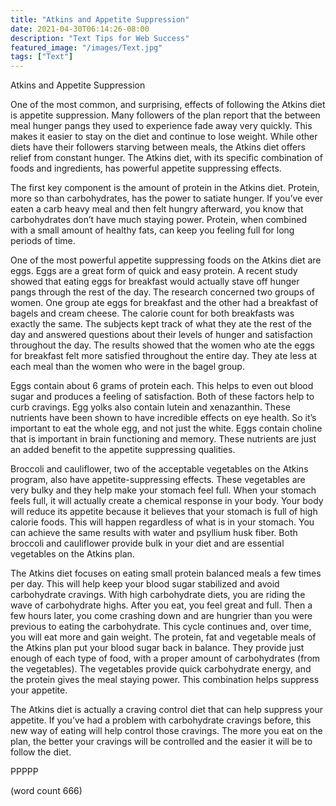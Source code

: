 ```yaml
---
title: "Atkins and Appetite Suppression"
date: 2021-04-30T06:14:26-08:00
description: "Text Tips for Web Success"
featured_image: "/images/Text.jpg"
tags: ["Text"]
---
```


Atkins and Appetite Suppression

One of the most common, and surprising, effects of following the Atkins diet is appetite suppression. Many followers of the plan report that the between meal hunger pangs they used to experience fade away very quickly. This makes it easier to stay on the diet and continue to lose weight. While other diets have their followers starving between meals, the Atkins diet offers relief from constant hunger. The Atkins diet, with its specific combination of foods and ingredients, has powerful appetite suppressing effects. 

The first key component is the amount of protein in the Atkins diet. Protein, more so than carbohydrates, has the power to satiate hunger. If you’ve ever eaten a carb heavy meal and then felt hungry afterward, you know that carbohydrates don’t have much staying power. Protein, when combined with a small amount of healthy fats, can keep you feeling full for long periods of time.

One of the most powerful appetite suppressing foods on the Atkins diet are eggs. Eggs are a great form of quick and easy protein. A recent study showed that eating eggs for breakfast would actually stave off hunger pangs through the rest of the day. The research concerned two groups of women. One group ate eggs for breakfast and the other had a breakfast of bagels and cream cheese. The calorie count for both breakfasts was exactly the same. The subjects kept track of what they ate the rest of the day and answered questions about their levels of hunger and satisfaction throughout the day. The results showed that the women who ate the eggs for breakfast felt more satisfied throughout the entire day. They ate less at each meal than the women who were in the bagel group. 

Eggs contain about 6 grams of protein each. This helps to even out blood sugar and produces a feeling of satisfaction. Both of these factors help to curb cravings. Egg yolks also contain lutein and xenazanthin. These nutrients have been shown to have incredible effects on eye health. So it’s important to eat the whole egg, and not just the white. Eggs contain choline that is important in brain functioning and memory. These nutrients are just an added benefit to the appetite suppressing qualities.

Broccoli and cauliflower, two of the acceptable vegetables on the Atkins program, also have appetite-suppressing effects. These vegetables are very bulky and they help make your stomach feel full. When your stomach feels full, it will actually create a chemical response in your body. Your body will reduce its appetite because it believes that your stomach is full of high calorie foods. This will happen regardless of what is in your stomach. You can achieve the same results with water and psyllium husk fiber. Both broccoli and cauliflower provide bulk in your diet and are essential vegetables on the Atkins plan.

The Atkins diet focuses on eating small protein balanced meals a few times per day. This will help keep your blood sugar stabilized and avoid carbohydrate cravings. With high carbohydrate diets, you are riding the wave of carbohydrate highs. After you eat, you feel great and full. Then a few hours later, you come crashing down and are hungrier than you were previous to eating the carbohydrate. This cycle continues and, over time, you will eat more and gain weight. The protein, fat and vegetable meals of the Atkins plan put your blood sugar back in balance. They provide just enough of each type of food, with a proper amount of carbohydrates (from the vegetables). The vegetables provide quick carbohydrate energy, and the protein gives the meal staying power. This combination helps suppress your appetite.

The Atkins diet is actually a craving control diet that can help suppress your appetite. If you’ve had a problem with carbohydrate cravings before, this new way of eating will help control those cravings. The more you eat on the plan, the better your cravings will be controlled and the easier it will be to follow the diet.  

PPPPP

(word count 666)

